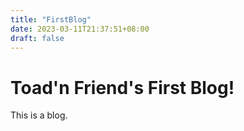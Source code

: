 ```yaml
---
title: "FirstBlog"
date: 2023-03-11T21:37:51+08:00
draft: false
---
```


# Toad'n Friend's First Blog!
This is a blog.
